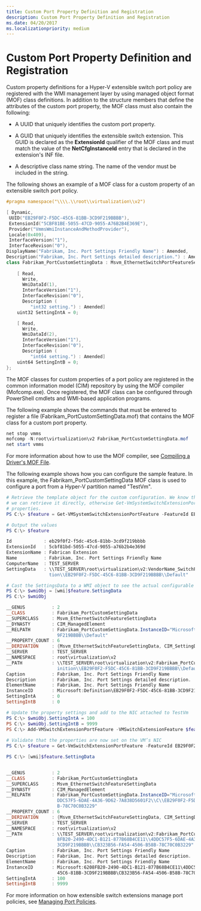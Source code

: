 ```yaml
---
title: Custom Port Property Definition and Registration
description: Custom Port Property Definition and Registration
ms.date: 04/20/2017
ms.localizationpriority: medium
---
```


# Custom Port Property Definition and Registration


Custom property definitions for a Hyper-V extensible switch port policy are registered with the WMI management layer by using managed object format (MOF) class definitions. In addition to the structure members that define the attributes of the custom port property, the MOF class must also contain the following:

-   A UUID that uniquely identifies the custom port property.

-   A GUID that uniquely identifies the extensible switch extension. This GUID is declared as the **ExtensionId** qualifier of the MOF class and must match the value of the **NetCfgInstanceId** entry that is declared in the extension's INF file.

-   A descriptive class name string. The name of the vendor must be included in the string.

The following shows an example of a MOF class for a custom property of an extensible switch port policy.

```C++
#pragma namespace("\\\\.\\root\\virtualization\\v2")

[ Dynamic, 
 UUID("EB29F0F2-F5DC-45C6-81BB-3CD9F219BBBB"),
 ExtensionId("5CBF81BE-5055-47CD-9055-A76B2B4E369E"), 
 Provider("VmmsWmiInstanceAndMethodProvider"), 
 Locale(0x409),
 InterfaceVersion("1"),
 InterfaceRevison("0"),
DisplayName("Fabrikam, Inc. Port Settings Friendly Name") : Amended,
Description("Fabrikam, Inc. Port Settings detailed description.") : Amended]
class Fabrikam_PortCustomSettingData : Msvm_EthernetSwitchPortFeatureSettingData {
   
    [ Read,
      Write,
      WmiDataId(1),
      InterfaceVersion("1"),
      InterfaceRevision("0"),
      Description (
         "int32 setting.") : Amended]
    uint32 SettingIntA = 0;

    [ Read,
      Write,
      WmiDataId(2),
      InterfaceVersion("1"),
      InterfaceRevision("0"),
      Description (
         "int64 setting.") : Amended]
    uint64 SettingIntB = 0;
};
```

The MOF classes for custom properties of a port policy are registered in the common information model (CIM) repository by using the MOF compiler (Mofcomp.exe). Once registered, the MOF class can be configured through PowerShell cmdlets and WMI-based application programs.

The following example shows the commands that must be entered to register a file (Fabrikam\_PortCustomSettingData.mof) that contains the MOF class for a custom port property.

```PowerShell
net stop vmms
mofcomp -N:root\virtualization\v2 Fabrikam_PortCustomSettingData.mof
net start vmms
```

For more information about how to use the MOF compiler, see [Compiling a Driver's MOF File](../kernel/compiling-a-driver-s-mof-file.md).

The following example shows how you can configure the sample feature. In this example, the Fabrikam\_PortCustomSettingData MOF class is used to configure a port from a Hyper-V partition named "TestVm".

```PowerShell
# Retrieve the template object for the custom configuration. We know the ID already so
# we can retrieve it directly, otherwise Get-VmSystemSwitchExtensionPortFeature can list all available
# properties. 
PS C:\> $feature = Get-VMSystemSwitchExtensionPortFeature -FeatureId EB29F0F2-F5DC-45C6-81BB-3CD9F219BBBB

# Output the values
PS C:\> $feature

Id            : eb29f0f2-f5dc-45c6-81bb-3cd9f219bbbb
ExtensionId   : 5cbf81bd-5055-47cd-9055-a76b2b4e369d
ExtensionName : Fabrican Extension
Name          : Fabrikam, Inc. Port Settings Friendly Name
ComputerName  : TEST_SERVER
SettingData   : \\TEST_SERVER\root\virtualization\v2:VendorName_SwitchPortCustomSettingData.InstanceID="Microsoft:Defini
                tion\\EB29F0F2-F5DC-45C6-81BB-3CD9F219BBBB\\Default"

# Cast the SettingsData to a WMI object to see the actual configurable values. 
PS C:\> $wmiObj = [wmi]$feature.SettingData
PS C:\> $wmiObj

__GENUS          : 2
__CLASS          : Fabrikam_PortCustomSettingData
__SUPERCLASS     : Msvm_EthernetSwitchFeatureSettingData
__DYNASTY        : CIM_ManagedElement
__RELPATH        : Fabrikam_PortCustomSettingData.InstanceID="Microsoft:Definition\\EB29F0F2-F5DC-45C6-81BB-3CD
                   9F219BBBB\\Default"
__PROPERTY_COUNT : 6
__DERIVATION     : {Msvm_EthernetSwitchFeatureSettingData, CIM_SettingData, CIM_ManagedElement}
__SERVER         : TEST_SERVER
__NAMESPACE      : root\virtualization\v2
__PATH           : \\TEST_SERVER\root\virtualization\v2:Fabrikam_PortCustomSettingData.InstanceID="Microsoft:Def
                   inition\\EB29F0F2-F5DC-45C6-81BB-3CD9F219BBBB\\Default"
Caption          : Fabrikam, Inc. Port Settings Friendly Name
Description      : Fabrikam, Inc. Port Settings detailed description.
ElementName      : Fabrikam, Inc. Port Settings Friendly Name
InstanceID       : Microsoft:Definition\EB29F0F2-F5DC-45C6-81BB-3CD9F219BBBB\Default
SettingIntA      : 0
SettingIntB      : 0

# Update the property settings and add to the NIC attached to TestVm
PS C:\> $wmiObj.SettingIntA = 100
PS C:\> $wmiObj.SettingIntB = 9999
PS C:\> Add-VMSwitchExtensionPortFeature -VMSwitchExtensionFeature $feature -VmName TestVm
 
# Validate that the properties are now set on the VM’s NIC
PS C:\> $feature = Get-VmSwitchExtensionPortFeature -FeatureId EB29F0F2-F5DC-45C6-81BB-3CD9F219BBBB -VmName TestVm

PS C:\> [wmi]$feature.SettingData


__GENUS          : 2
__CLASS          : Fabrikam_PortCustomSettingData
__SUPERCLASS     : Msvm_EthernetSwitchFeatureSettingData
__DYNASTY        : CIM_ManagedElement
__RELPATH        : Fabrikam_PortCustomSettingData.InstanceID="Microsoft:6208FB20-2490-4DC1-B121-877B68B4CE11\\4
                   DDC57F5-6DAE-4A36-9D62-7A838D5601F2\\C\\EB29F0F2-F5DC-45C6-81BB-3CD9F219BBBB\\CB323B56-FA54-4506-B58
                   B-78C70C0B3229"
__PROPERTY_COUNT : 6
__DERIVATION     : {Msvm_EthernetSwitchFeatureSettingData, CIM_SettingData, CIM_ManagedElement}
__SERVER         : TEST_SERVER
__NAMESPACE      : root\virtualization\v2
__PATH           : \\TEST_SERVER\root\virtualization\v2:Fabrikam_PortCustomSettingData.InstanceID="Microsoft:620
                   8FB20-2490-4DC1-B121-877B68B4CE11\\4DDC57F5-6DAE-4A36-9D62-7A838D5601F2\\C\\EB29F0F2-F5DC-45C6-81BB-
                   3CD9F219BBBB\\CB323B56-FA54-4506-B58B-78C70C0B3229"
Caption          : Fabrikam, Inc. Port Settings Friendly Name
Description      : Fabrikam, Inc. Port Settings detailed description.
ElementName      : Fabrikam, Inc. Port Settings Friendly Name
InstanceID       : Microsoft:6208FB20-2490-4DC1-B121-877B68B4CE11\4DDC57F5-6DAE-4A36-9D62-7A838D5601F2\C\EB29F0F2-F5DC-
                   45C6-81BB-3CD9F219BBBB\CB323B56-FA54-4506-B58B-78C70C0B3229
SettingIntA      : 100
SettingIntB      : 9999
```

For more information on how extensible switch extensions manage port policies, see [Managing Port Policies](managing-port-policies.md).

 

